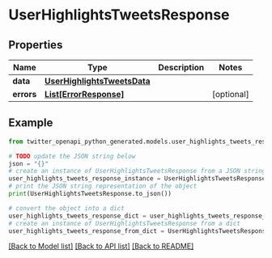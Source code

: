 # UserHighlightsTweetsResponse


## Properties

Name | Type | Description | Notes
------------ | ------------- | ------------- | -------------
**data** | [**UserHighlightsTweetsData**](UserHighlightsTweetsData.md) |  | 
**errors** | [**List[ErrorResponse]**](ErrorResponse.md) |  | [optional] 

## Example

```python
from twitter_openapi_python_generated.models.user_highlights_tweets_response import UserHighlightsTweetsResponse

# TODO update the JSON string below
json = "{}"
# create an instance of UserHighlightsTweetsResponse from a JSON string
user_highlights_tweets_response_instance = UserHighlightsTweetsResponse.from_json(json)
# print the JSON string representation of the object
print(UserHighlightsTweetsResponse.to_json())

# convert the object into a dict
user_highlights_tweets_response_dict = user_highlights_tweets_response_instance.to_dict()
# create an instance of UserHighlightsTweetsResponse from a dict
user_highlights_tweets_response_from_dict = UserHighlightsTweetsResponse.from_dict(user_highlights_tweets_response_dict)
```
[[Back to Model list]](../README.md#documentation-for-models) [[Back to API list]](../README.md#documentation-for-api-endpoints) [[Back to README]](../README.md)


